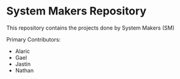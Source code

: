# System Makers Repository
This repository contains the projects done by System Makers (SM)

Primary Contributors:
- Alaric
- Gael
- Jastin
- Nathan
